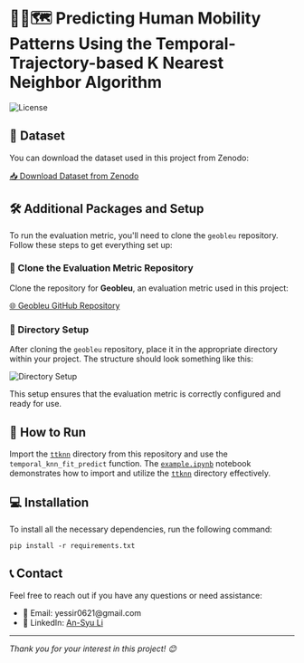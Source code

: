 <h1>🚶‍♂️🗺️ Predicting Human Mobility Patterns Using the Temporal-Trajectory-based K Nearest Neighbor Algorithm</h1>

<img src="https://img.shields.io/badge/License-MIT-green.svg" alt="License">

<h2>📂 Dataset</h2>

<p>You can download the dataset used in this project from Zenodo:</p>

<p><a href="https://zenodo.org/records/13237029">📥 Download Dataset from Zenodo</a></p>

<h2>🛠️ Additional Packages and Setup</h2>

<p>To run the evaluation metric, you'll need to clone the <code>geobleu</code> repository. Follow these steps to get everything set up:</p>

<h3>🔗 Clone the Evaluation Metric Repository</h3>

<p>Clone the repository for <strong>Geobleu</strong>, an evaluation metric used in this project:</p>

<p><a href="https://github.com/yahoojapan/geobleu">🌐 Geobleu GitHub Repository</a></p>

<h3>📁 Directory Setup</h3>

<p>After cloning the <code>geobleu</code> repository, place it in the appropriate directory within your project. The structure should look something like this:</p>

<img src="https://github.com/user-attachments/assets/37b820be-11ce-41f2-b1a6-65ea664857c8" alt="Directory Setup">

<p>This setup ensures that the evaluation metric is correctly configured and ready for use.</p>

<h2>🚀 How to Run</h2>

<p>Import the <a href="./ttknn"><code>ttknn</code></a> directory from this repository and use the <code>temporal_knn_fit_predict</code> function. The <a href="./example.ipynb"><code>example.ipynb</code></a> notebook demonstrates how to import and utilize the <a href="./ttknn"><code>ttknn</code></a> directory effectively.</p>

<h2>💻 Installation</h2>

<p>To install all the necessary dependencies, run the following command:</p>

<pre><code>pip install -r requirements.txt</code></pre>

<h2>📞 Contact</h2>

<p>Feel free to reach out if you have any questions or need assistance:</p>

<ul>
  <li>📧 Email: yessir0621@gmail.com</li>
  <li>🔗 LinkedIn: <a href="https://www.linkedin.com/in/an-syu-li-10897a273/">An-Syu Li</a></li>
</ul>

<hr>

<p><em>Thank you for your interest in this project! 😊</em></p>
